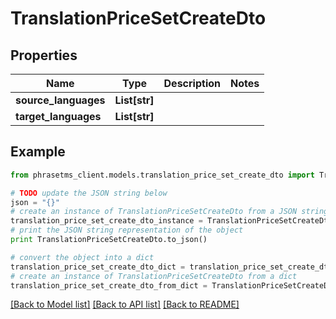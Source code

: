 # TranslationPriceSetCreateDto

## Properties

| Name                 | Type          | Description | Notes |
| -------------------- | ------------- | ----------- | ----- |
| **source_languages** | **List[str]** |             |
| **target_languages** | **List[str]** |             |

## Example

```python
from phrasetms_client.models.translation_price_set_create_dto import TranslationPriceSetCreateDto

# TODO update the JSON string below
json = "{}"
# create an instance of TranslationPriceSetCreateDto from a JSON string
translation_price_set_create_dto_instance = TranslationPriceSetCreateDto.from_json(json)
# print the JSON string representation of the object
print TranslationPriceSetCreateDto.to_json()

# convert the object into a dict
translation_price_set_create_dto_dict = translation_price_set_create_dto_instance.to_dict()
# create an instance of TranslationPriceSetCreateDto from a dict
translation_price_set_create_dto_from_dict = TranslationPriceSetCreateDto.from_dict(translation_price_set_create_dto_dict)
```

[[Back to Model list]](../README.md#documentation-for-models) [[Back to API list]](../README.md#documentation-for-api-endpoints) [[Back to README]](../README.md)
